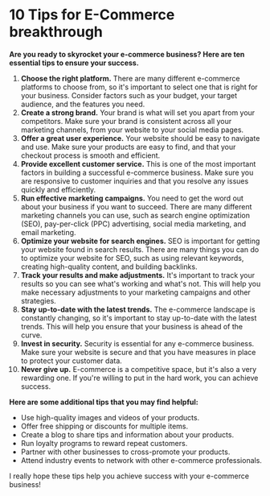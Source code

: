 # 10 Tips for E-Commerce breakthrough

**Are you ready to skyrocket your e-commerce business? Here are ten essential tips to ensure your success.**

1. **Choose the right platform.** There are many different e-commerce platforms to choose from, so it's important to select one that is right for your business. Consider factors such as your budget, your target audience, and the features you need.
2. **Create a strong brand.** Your brand is what will set you apart from your competitors. Make sure your brand is consistent across all your marketing channels, from your website to your social media pages.
3. **Offer a great user experience.** Your website should be easy to navigate and use. Make sure your products are easy to find, and that your checkout process is smooth and efficient.
4. **Provide excellent customer service.** This is one of the most important factors in building a successful e-commerce business. Make sure you are responsive to customer inquiries and that you resolve any issues quickly and efficiently.
5. **Run effective marketing campaigns.** You need to get the word out about your business if you want to succeed. There are many different marketing channels you can use, such as search engine optimization (SEO), pay-per-click (PPC) advertising, social media marketing, and email marketing.
6. **Optimize your website for search engines.** SEO is important for getting your website found in search results. There are many things you can do to optimize your website for SEO, such as using relevant keywords, creating high-quality content, and building backlinks.
7. **Track your results and make adjustments.** It's important to track your results so you can see what's working and what's not. This will help you make necessary adjustments to your marketing campaigns and other strategies.
8. **Stay up-to-date with the latest trends.** The e-commerce landscape is constantly changing, so it's important to stay up-to-date with the latest trends. This will help you ensure that your business is ahead of the curve.
9. **Invest in security.** Security is essential for any e-commerce business. Make sure your website is secure and that you have measures in place to protect your customer data.
10. **Never give up.** E-commerce is a competitive space, but it's also a very rewarding one. If you're willing to put in the hard work, you can achieve success.

**Here are some additional tips that you may find helpful:**

- Use high-quality images and videos of your products.
- Offer free shipping or discounts for multiple items.
- Create a blog to share tips and information about your products.
- Run loyalty programs to reward repeat customers.
- Partner with other businesses to cross-promote your products.
- Attend industry events to network with other e-commerce professionals.

I really hope these tips help you achieve success with your e-commerce business!